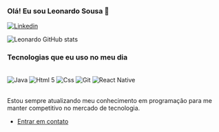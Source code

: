 
### Olá! Eu sou Leonardo Sousa 👋 

[![Linkedin](https://img.shields.io/badge/LinkedIn-0077B5?style=for-the-badge&logo=linkedin&logoColor=white)](https://www.linkedin.com/in/leonardo-sousa-dos-santos)

![Leonardo GitHub stats](https://github-readme-stats.vercel.app/api?username=LeonardoOficial&show_icons=true&theme=radical)


### Tecnologias que eu uso no meu dia 

<div style="display: inline_block"><br/>
<img align="" alt="Java" src="https://img.shields.io/badge/Java-ED8B00?style=for-the-badge&logo=openjdk&logoColor=white">
<img align="" alt="Html 5" src="https://img.shields.io/badge/HTML5-E34F26?style=for-the-badge&logo=html5&logoColor=white">
<img align="" alt="Css" src="https://img.shields.io/badge/CSS3-1572B6?style=for-the-badge&logo=css3&logoColor=white">
<img align="" alt="Git" src="https://img.shields.io/badge/GIT-E44C30?style=for-the-badge&logo=git&logoColor=white">
<img align="" alt="React Native" src="https://img.shields.io/badge/React_Native-20232A?style=for-the-badge&logo=react&logoColor=61DAFB">
</div><br/>

Estou sempre atualizando meu conhecimento em programação para me manter competitivo no mercado de tecnologia.

- [Entrar em contato](leonardoss2035@gmail.com)
